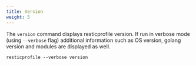 ```yaml
---
title: Version
weight: 5
---
```


The `version` command displays resticprofile version. If run in verbose mode (using `--verbose` flag) additional information such as OS version, golang version and modules are displayed as well.

```shell
resticprofile --verbose version
```
